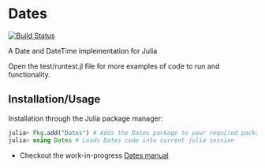 # Dates

[![Build Status](https://travis-ci.org/quinnj/Dates.jl.png)](https://travis-ci.org/quinnj/Dates.jl)


A Date and DateTime implementation for Julia

Open the test/runtest.jl file for more examples of code to run and functionality.

Installation/Usage
--
Installation through the Julia package manager:
```julia
julia> Pkg.add("Dates") # Adds the Dates package to your required packages list; installs package
julia> using Dates # Loads Dates code into current julia session
```


* Checkout the work-in-progress [Dates manual](https://github.com/quinnj/Dates.jl/blob/master/docs/docs.md)
